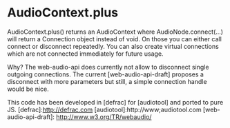 # AudioContext.plus
AudioContext.plus() returns an AudioContext where AudioNode.connect(...) will return a Connection object instead of void. On those you can either call connect or disconnect repeatedly. You can also create virtual connections which are not connected immediately for future usage.
 
Why?
The web-audio-api does currently not allow to disconnect single outgoing connections. The current [web-audio-api-draft] proposes a disconnect with more parameters but still, a simple connection handle would be nice.

This code has been developed in [defrac] for [audiotool] and ported to pure JS.
[defrac]:http://defrac.com
[audiotool]:http://www;audiotool.com
[web-audio-api-draft]: http://www.w3.org/TR/webaudio/